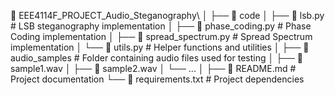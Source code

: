 📂 EEE4114F_PROJECT_Audio_Steganography\\
│
├── 📂 code
│   ├── 📄 lsb.py            # LSB steganography implementation
│   ├── 📄 phase_coding.py   # Phase Coding implementation
│   ├── 📄 spread_spectrum.py # Spread Spectrum implementation
│   └── 📄 utils.py          # Helper functions and utilities
│
├── 📂 audio_samples         # Folder containing audio files used for testing
│   ├── 📄 sample1.wav
│   ├── 📄 sample2.wav
│   └── ...
│
├── 📄 README.md             # Project documentation
└── 📄 requirements.txt      # Project dependencies
